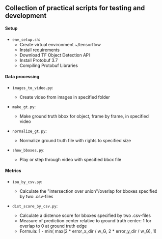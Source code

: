 ## Collection of practical scripts for testing and development
#### Setup
  - `env_setup.sh`:    
    - Create virtual environment ~/tensorflow
    - Install requirements
    - Download TF Object Detection API
    - Install Protobuf 3.7
    - Compiling Protobuf Libraries

#### Data processing
  - `images_to_video.py`:    
    - Create video from images in specified folder    

  - `make_gt.py`:
    - Make ground truth bbox for object, frame by frame, in specified video

  - `normalize_gt.py`:
    - Normalize ground truth file with rights to specified size

  - `show_bboxes.py`:
    - Play or step through video with specified bbox file

#### Metrics
  - `iou_by_csv.py`: 
    - Calculate the "intersection over union"/overlap for bboxes specified by two .csv-files
  
  - `dist_score_by_csv.py`:
    - Calculate a distence score for bboxes specified by two .csv-files
    - Measure of prediction center relative to ground truth center: 1 for overlap to 0 at ground truth edge
    - Formula: 1 - min( max(2 * error_x_dir / w_G, 2 * error_y_dir / w_G), 1)
